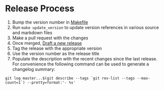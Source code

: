 # Release Process

1. Bump the version number in [Makefile](/Makefile)
2. Run `make update_version` to update version references in various source and markdown files
3. Make a pull request with the changes
4. Once merged, [Draft a new release](https://github.com/bloomberg/xcdiff/releases/new)
5. Tag the release with the appropriate version
6. Use the version number as the release title
7. Populate the description with the recent changes since the last release. For convenience the following command can be used to generate a changelog summary:

```
git log master...$(git describe --tags `git rev-list --tags --max-count=1`) --pretty=format:'- %s'
```